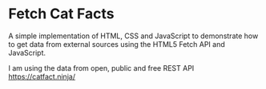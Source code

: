# Fetch Cat Facts

A simple implementation of HTML, CSS and JavaScript to demonstrate how to get data from external sources using the HTML5 Fetch API and JavaScript.

I am using the data from open, public and free REST API https://catfact.ninja/ 
